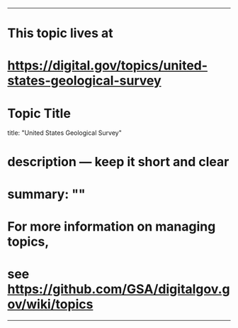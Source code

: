 
---
# This topic lives at
# https://digital.gov/topics/united-states-geological-survey

# Topic Title
title: "United States Geological Survey"

# description — keep it short and clear
# summary: ""


# For more information on managing topics,
# see https://github.com/GSA/digitalgov.gov/wiki/topics
---